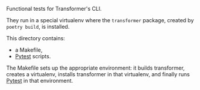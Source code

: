 Functional tests for Transformer's CLI.

They run in a special virtualenv where the `transformer` package, created
by `poetry build`, is installed.

This directory contains:
  - a Makefile,
  - [Pytest][] scripts.

[Pytest]: https://docs.pytest.org/en/latest/

The Makefile sets up the appropriate environment: it builds transformer,
creates a virtualenv, installs transformer in that virtualenv, and finally runs
[Pytest][] in that environment.
